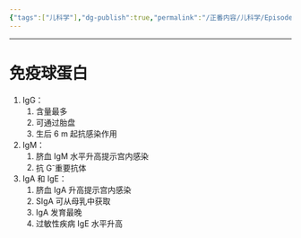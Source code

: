 ```yaml
---
{"tags":["儿科学"],"dg-publish":true,"permalink":"/正番内容/儿科学/Episode 03. 免疫性疾病/免疫性疾病总论/","dgPassFrontmatter":true}
---
```


---
# 免疫球蛋白
1. IgG：
	1. 含量最多
	2. 可通过胎盘
	3. 生后 6 m 起抗感染作用
2. IgM：
	1. 脐血 IgM 水平升高提示宫内感染
	2. 抗 G<sup>-</sup>重要抗体
3. IgA 和 IgE：
	1. 脐血 IgA 升高提示宫内感染
	2. SIgA 可从母乳中获取
	3. IgA 发育最晚
	4. 过敏性疾病 IgE 水平升高